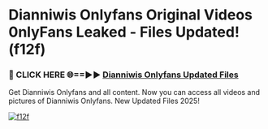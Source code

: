 # Dianniwis Onlyfans Original Videos 0nlyFans Leaked - Files Updated! (f12f)

<h3>🔴 CLICK HERE 🌐==►► <a href="https://tinyurl.com/ehrbuxhb" rel="nofollow">Dianniwis Onlyfans Updated Files</a></h3>

Get Dianniwis Onlyfans and all content. Now you can access all videos and pictures of Dianniwis Onlyfans. New Updated Files 2025!

[![f12f](https://i.imgur.com/lVYEuWS.gif)](https://tinyurl.com/ehrbuxhb)

